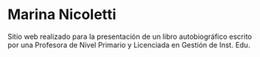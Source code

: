 # Marina Nicoletti
Sitio web realizado para la presentación de un libro autobiográfico escrito por una Profesora de Nivel Primario y Licenciada en Gestión de Inst. Edu.
